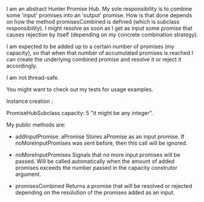 I am an abstract Hunter Promise Hub. My sole responsibility is to combine some 'input' promises into an 'output' promise. How is that done depends on how the method promisesCombined is defined (which is subclass responsibility). I might resolve as soon as I get as input some promise that causes rejection by itself (depending on my concrete combination strategy).

I am expected to be added up to a certain number of promises (my capacity), so that when that number of accumulated promises is reached I can create the underlying combined promise and resolve it or reject it accordingly.

I am not thread-safe.

You might want to check out my tests for usage examples.

Instance creation :

PromiseHubSubclass capacity: 5 "it might be any integer".

My public methods are:

- addInputPromise: aPromise
	Stores aPromise as an input promise. If noMoreInputPromises was sent before, then this call will be ignored.

- noMoreInputPromises
	Signals that no more input promises will be passed. Will be called automatically when the amount of added promises exceeds the number passed in the capacity construtor argument.

- promisesCombined
	Returns a promise that will be resolved or rejected depending on the resolution of the promises added as an input.